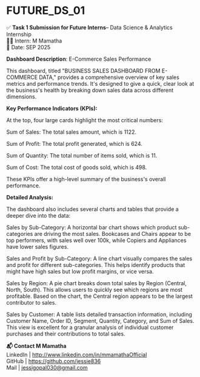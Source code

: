 # FUTURE_DS_01

✅ **Task 1 Submission for Future Interns**– Data Science & Analytics Internship      
👨‍💻 Intern: M Mamatha     
📅 Date: SEP 2025     

**Dashboard Description**: E-Commerce Sales Performance

This dashboard, titled "BUSINESS SALES DASHBOARD FROM E-COMMERCE DATA," provides a comprehensive overview of key sales metrics and performance trends. It's designed to give a quick, clear look at the business's health by breaking down sales data across different dimensions.     

**Key Performance Indicators (KPIs):**     

At the top, four large cards highlight the most critical numbers:

Sum of Sales: The total sales amount, which is 1122.

Sum of Profit: The total profit generated, which is 624.

Sum of Quantity: The total number of items sold, which is 11.

Sum of Cost: The total cost of goods sold, which is 498.

These KPIs offer a high-level summary of the business's overall performance.

**Detailed Analysis:**             

The dashboard also includes several charts and tables that provide a deeper dive into the data:

Sales by Sub-Category: A horizontal bar chart shows which product sub-categories are driving the most sales. Bookcases and Chairs appear to be top performers, with sales well over 100k, while Copiers and Appliances have lower sales figures.

Sales and Profit by Sub-Category: A line chart visually compares the sales and profit for different sub-categories. This helps identify products that might have high sales but low profit margins, or vice versa.

Sales by Region: A pie chart breaks down total sales by Region (Central, North, South). This allows users to quickly see which regions are most profitable. Based on the chart, the Central region appears to be the largest contributor to sales.

Sales by Customer: A table lists detailed transaction information, including Customer Name, Order ID, Segment, Quantity, Category, and Sum of Sales. This view is excellent for a granular analysis of individual customer purchases and their contributions to total sales.

**📬 Contact M Mamatha**        
LinkedIn | http://www.linkedin.com/in/mmamathaOfficial        
GitHub | https://github.com/jessie836       
Mail | jessigopal030@gmail.com    
